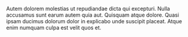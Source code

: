 Autem dolorem molestias ut repudiandae dicta qui excepturi. Nulla accusamus sunt earum autem quia aut. Quisquam atque dolore. Quasi ipsam ducimus dolorum dolor in explicabo unde suscipit placeat. Atque enim numquam culpa est velit quos et.